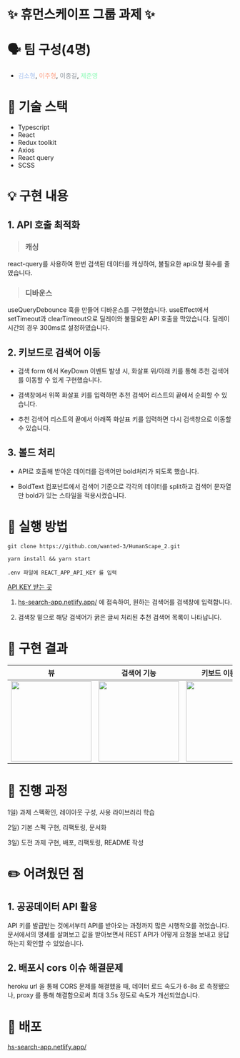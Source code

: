 #  ✨ 휴먼스케이프 그룹 과제 ✨

# 🗣 팀 구성(4명)
- <span style="color:#a6c1ee">김소형</span>, <span style="color:#fda085">이주형</span>, <span style="color:#868e96">이종길</span>, <span style="color:#84fab0">제준영</span>

# 🔧 기술 스택

- Typescript
- React
- Redux toolkit
- Axios
- React query
- SCSS

# 💡 구현 내용

## 1. API 호출 최적화

> ### 캐싱

react-query를 사용하여 한번 검색된 데이터를 캐싱하여, 불필요한 api요청 횟수를 줄였습니다.

> ### 디바운스

useQueryDebounce 훅을 만들어 디바운스를 구현했습니다. useEffect에서 setTimeout과 clearTimeout으로 딜레이와 불필요한 API 호출을 막았습니다. 딜레이 시간의 경우 300ms로 설정하였습니다.

## 2. 키보드로 검색어 이동

- 검색 form 에서 KeyDown 이벤트 발생 시, 화살표 위/아래 키를 통해 추천 검색어를 이동할 수 있게 구현했습니다.

- 검색창에서 위쪽 화살표 키를 입력하면 추천 검색어 리스트의 끝에서 순회할 수 있습니다.

- 추천 검색어 리스트의 끝에서 아래쪽 화살표 키를 입력하면 다시 검색창으로 이동할 수 있습니다.

## 3. 볼드 처리

- API로 호출해 받아온 데이터를 검색어만 bold처리가 되도록 했습니다.

- BoldText 컴포넌트에서 검색어 기준으로 각각의 데이터를 split하고 검색어 문자열만 bold가 있는 스타일을 적용시켰습니다.

# 📌 실행 방법
```
git clone https://github.com/wanted-3/HumanScape_2.git
```
```
yarn install && yarn start
```
```
.env 파일에 REACT_APP_API_KEY 를 입력
```
[API KEY 받는 곳](https://www.data.go.kr/data/15001675/openapi.do)

1. [hs-search-app.netlify.app/](https://hs-search-app.netlify.app/) 에 접속하여, 원하는 검색어를 검색창에 입력합니다.

2. 검색창 밑으로 해당 검색어가 굵은 글씨 처리된 추천 검색어 목록이 나타납니다.

# 📸 구현 결과

|뷰|검색어 기능|키보드 이동 기능|
|:---:|:---:|:---:|
|<img src="https://user-images.githubusercontent.com/62868465/169066625-8f7654f6-7672-4e61-9d8f-1ada1a31cfab.gif" width="180"/>|<img src="https://user-images.githubusercontent.com/62868465/169066590-cf38273d-a361-41fe-8f8f-491138f3c4bd.gif" width="180"/>|<img src="https://user-images.githubusercontent.com/62868465/169066399-6c348e41-b15c-4587-a451-74975fa8ca76.gif" width="180"/>|

# 📝 진행 과정

1일) 과제 스펙확인, 레이아웃 구성, 사용 라이브러리 학습

2일) 기본 스펙 구현, 리팩토링, 문서화

3일) 도전 과제 구현, 배포, 리팩토링, README 작성

#  ✏️ 어려웠던 점

## 1. 공공데이터 API 활용

API 키를 발급받는 것에서부터 API를 받아오는 과정까지 많은 시행착오를 겪었습니다. 문서에서의 명세를 살펴보고 값을 받아보면서 REST API가 어떻게 요청을 보내고 응답하는지 확인할 수 있었습니다.

## 2. 배포시 cors 이슈 해결문제

heroku url 을 통해 CORS 문제를 해결했을 때, 데이터 로드 속도가 6-8s 로 측정됐으나, proxy 를 통해 해결함으로써 최대 3.5s 정도로 속도가 개선되었습니다.

# 🚀 배포

[hs-search-app.netlify.app/](https://hs-search-app.netlify.app/)

